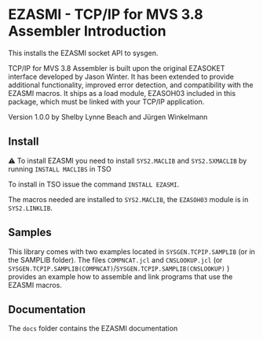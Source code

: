 # EZASMI - TCP/IP for MVS 3.8 Assembler Introduction

This installs the EZASMI socket API to sysgen.

TCP/IP for MVS 3.8 Assembler is built upon the original EZASOKET interface developed by Jason Winter. It has been extended to provide additional functionality, improved error detection, and compatibility with the EZASMI macros. It ships as a load module, EZASOH03 included in this package, which must be linked with your TCP/IP application.


Version 1.0.0 by Shelby Lynne Beach and Jürgen Winkelmann

## Install

:warning: To install EZASMI you need to install `SYS2.MACLIB` and `SYS2.SXMACLIB` by running `INSTALL MACLIBS` in TSO

To install in TSO issue the command `INSTALL EZASMI`.

The macros needed are installed to `SYS2.MACLIB`, the `EZASOH03` module is in `SYS2.LINKLIB`.

## Samples

This library comes with two examples located in `SYSGEN.TCPIP.SAMPLIB` (or in the SAMPLIB folder). The files `COMPNCAT.jcl` and `CNSLOOKUP.jcl` (or `SYSGEN.TCPIP.SAMPLIB(COMPNCAT)`/`SYSGEN.TCPIP.SAMPLIB(CNSLOOKUP)` ) provides an example how to assemble and link programs that use the EZASMI macros.

## Documentation

The `docs` folder contains the EZASMI documentation

